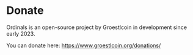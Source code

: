 Donate
======

Ordinals is an open-source project by Groestlcoin in development since
early 2023.

You can donate here: https://www.groestlcoin.org/donations/
